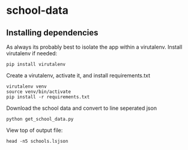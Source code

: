 # school-data

## Installing dependencies

As always its probably best to isolate the app within a virutalenv.
Install virutalenv if needed:

```
pip install virutalenv
```

Create a virutalenv, activate it, and install requirements.txt


```
virutalenv venv
source venv/bin/activate
pip install -r requirements.txt

```

Download the school data and convert to line seperated json
```
python get_school_data.py
```

View top of output file:

```
head -n5 schools.lsjson
```